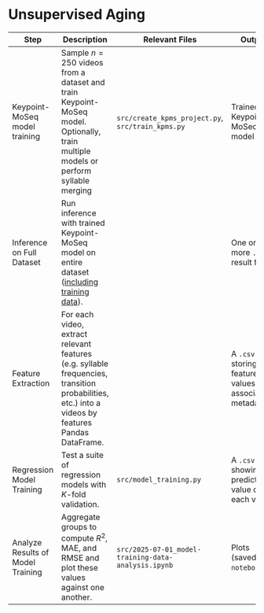 # Unsupervised Aging

| Step                              | Description                                                  | Relevant Files                                      | Output                                                       |
| --------------------------------- | ------------------------------------------------------------ | --------------------------------------------------- | ------------------------------------------------------------ |
| Keypoint-MoSeq model training     | Sample $n=250$ videos from a dataset and train Keypoint-MoSeq model. Optionally, train multiple models or perform syllable merging | `src/create_kpms_project.py`, `src/train_kpms.py`   | Trained Keypoint-MoSeq model                                 |
| Inference on Full Dataset         | Run inference with trained Keypoint-MoSeq model on entire dataset ([including training data](https://github.com/dattalab/keypoint-moseq/issues/176#issuecomment-2420060339)). |                                                     | One or more `.h5` result files                               |
| Feature Extraction                | For each video, extract relevant features (e.g. syllable frequencies, transition probabilities, etc.) into a videos by features Pandas DataFrame. |                                                     | A `.csv` file storing the feature values with associated metadata. |
| Regression Model Training         | Test a suite of regression models with $K$-fold validation.  | `src/model_training.py`                             | A `.csv` file showing the predicted value of each video.     |
| Analyze Results of Model Training | Aggregate groups to compute $R^2$, MAE, and RMSE and plot these values against one another. | `src/2025-07-01_model-training-data-analysis.ipynb` | Plots (saved in `notebooks/`).                               |

